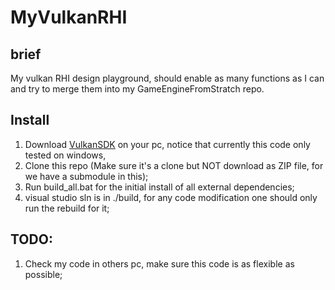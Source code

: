 # MyVulkanRHI
## brief
My vulkan RHI design playground, should enable as many functions as I can and try to merge them into my GameEngineFromStratch repo.
## Install
1. Download [VulkanSDK](https://www.lunarg.com/vulkan-sdk/) on your pc, notice that currently this code only tested on windows,
1. Clone this repo (Make sure it's a clone but NOT download as ZIP file, for we have a submodule in this);
2. Run build_all.bat for the initial install of all external dependencies;
3. visual studio sln is in ./build, for any code modification one should only run the rebuild for it;

## TODO:
1. Check my code in others pc, make sure this code is as flexible as possible;
